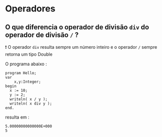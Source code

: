 # Operadores

## O que diferencia o operador de divisão `div` do operador de divisão `/` ?

:exclamation: O operador `div` resulta sempre um número inteiro e o operador `/` sempre retorna um tipo Double

O programa abaixo :

````
program Hello;
var
    x,y:Integer;
begin
  x := 10;
  y := 2;
  writeln( x / y );
  writeln( x div y );
end.
````

resulta em :

``
 5.00000000000000E+000                                                                                                                               
5 
``
